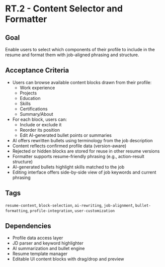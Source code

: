 # RT.2 - Content Selector and Formatter

## Goal
Enable users to select which components of their profile to include in the resume and format them with job-aligned phrasing and structure.

## Acceptance Criteria
- Users can browse available content blocks drawn from their profile:
  - Work experience
  - Projects
  - Education
  - Skills
  - Certifications
  - Summary/About
- For each block, users can:
  - Include or exclude it
  - Reorder its position
  - Edit AI-generated bullet points or summaries
- AI offers rewritten bullets using terminology from the job description
- Content reflects confirmed profile data (version-aware)
- Rejected or hidden blocks are stored for reuse in other resume versions
- Formatter supports resume-friendly phrasing (e.g., action-result structure)
- AI-generated bullets highlight skills matched to the job
- Editing interface offers side-by-side view of job keywords and current phrasing

## Tags
`resume-content`, `block-selection`, `ai-rewriting`, `job-alignment`, `bullet-formatting`, `profile-integration`, `user-customization`

## Dependencies
- Profile data access layer
- JD parser and keyword highlighter
- AI summarization and bullet engine
- Resume template manager
- Editable UI content blocks with drag/drop and preview
